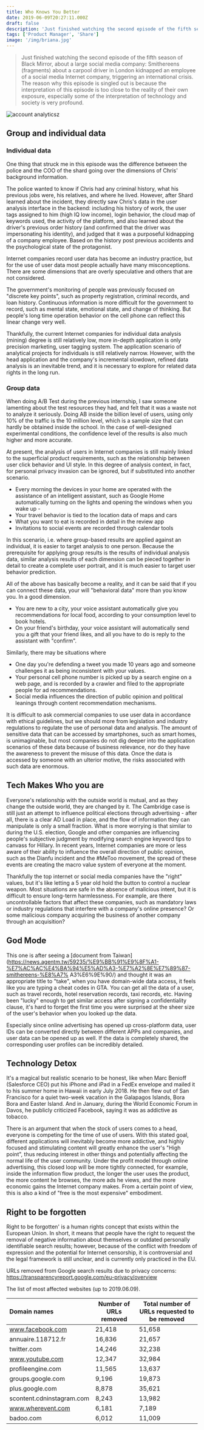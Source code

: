 ```yaml
---
title: Who Knows You Better
date: 2019-06-09T20:27:11.000Z
draft: false
description: 'Just finished watching the second episode of the fifth season of "Black Mirror" season 5, some thoughts on the plot'
tags: ['Product Manager', 'Share']
image: '/img/briana.jpg'
---
```


> Just finished watching the second episode of the fifth season of Black Mirror, about a large social media company: Smithereens (fragments) about a carpool driver in London kidnapped an employee of a social media Internet company, triggering an international crisis.
> The reason why this episode is singled out is because the interpretation of this episode is too close to the reality of their own exposure, especially some of the interpretation of technology and society is very profound.

![account analyticsz](https://storage.fredliang.cn/web/2019-06-10-064128.png?x-oss-process=image/resize,w_1000/quality,Q_60)

## Group and individual data

### Individual data

One thing that struck me in this episode was the difference between the police and the COO of the shard going over the dimensions of Chris' background information.

The police wanted to know if Chris had any criminal history, what his previous jobs were, his relatives, and where he lived. However, after Shard learned about the incident, they directly saw Chris's data in the user analysis interface in the backend: including his history of work, the user tags assigned to him (high IQ low income), login behavior, the cloud map of keywords used, the activity of the platform, and also learned about the driver's previous order history (and confirmed that the driver was impersonating his identity), and judged that it was a purposeful kidnapping of a company employee. Based on the history post previous accidents and the psychological state of the protagonist.

Internet companies record user data has become an industry practice, but for the use of user data most people actually have many misconceptions. There are some dimensions that are overly speculative and others that are not considered.

The government's monitoring of people was previously focused on "discrete key points", such as property registration, criminal records, and loan history. Continuous information is more difficult for the government to record, such as mental state, emotional state, and change of thinking. But people's long time operation behavior on the cell phone can reflect this linear change very well.

Thankfully, the current Internet companies for individual data analysis (mining) degree is still relatively low, more in-depth application is only precision marketing, user tagging system. The application scenario of analytical projects for individuals is still relatively narrow. However, with the head application and the company's incremental slowdown, refined data analysis is an inevitable trend, and it is necessary to explore for related data rights in the long run.

### Group data

When doing A/B Test during the previous internship, I saw someone lamenting about the test resources they had, and felt that it was a waste not to analyze it seriously. Doing AB inside the billion level of users, using only 10% of the traffic is the 10 million level, which is a sample size that can hardly be obtained inside the school. In the case of well-designed experimental conditions, the confidence level of the results is also much higher and more accurate.

At present, the analysis of users in Internet companies is still mainly linked to the superficial product requirements, such as the relationship between user click behavior and UI style. In this degree of analysis context, in fact, for personal privacy invasion can be ignored, but if substituted into another scenario.

- Every morning the devices in your home are operated with the assistance of an intelligent assistant, such as Google Home automatically turning on the lights and opening the windows when you wake up -
- Your travel behavior is tied to the location data of maps and cars
- What you want to eat is recorded in detail in the review app
- Invitations to social events are recorded through calendar tools

In this scenario, i.e. where group-based results are applied against an individual, it is easier to target analysis to one person. Because the prerequisite for applying group results is the results of individual analysis data, similar analysis results of each dimension can be pieced together in detail to create a complete user portrait, and it is much easier to target user behavior prediction.

All of the above has basically become a reality, and it can be said that if you can connect these data, your will "behavioral data" more than you know you. In a good dimension.

- You are new to a city, your voice assistant automatically give you recommendations for local food, according to your consumption level to book hotels.
- On your friend's birthday, your voice assistant will automatically send you a gift that your friend likes, and all you have to do is reply to the assistant with "confirm".

Similarly, there may be situations where

- One day you're defending a tweet you made 10 years ago and someone challenges it as being inconsistent with your values.
- Your personal cell phone number is picked up by a search engine on a web page, and is recorded by a crawler and filed to the appropriate people for ad recommendations.
- Social media influences the direction of public opinion and political leanings through content recommendation mechanisms.

It is difficult to ask commercial companies to use user data in accordance with ethical guidelines, but we should more from legislation and industry regulations to regulate the use of personal data and analysis. The amount of sensitive data that can be accessed by smartphones, such as smart homes, is unimaginable, but most companies do not dig deeper into the application scenarios of these data because of business relevance, nor do they have the awareness to prevent the misuse of this data. Once the data is accessed by someone with an ulterior motive, the risks associated with such data are enormous.

## Tech Makes Who you are

Everyone's relationship with the outside world is mutual, and as they change the outside world, they are changed by it. The Cambridge case is still just an attempt to influence political elections through advertising - after all, there is a clear AD Load in place, and the flow of information they can manipulate is only a small fraction. What is more worrying is that similar to during the U.S. election, Google and other companies are influencing people's subjective judgment by modifying search engine keyword tips to canvass for Hillary. In recent years, Internet companies are more or less aware of their ability to influence the overall direction of public opinion, such as the Dianfu incident and the #MeToo movement, the spread of these events are creating the macro value system of everyone at the moment.

Thankfully the top internet or social media companies have the "right" values, but it's like letting a 5 year old hold the button to control a nuclear weapon. Most situations are safe in the absence of malicious intent, but it is difficult to ensure long-term harmlessness. For example, are there uncontrollable factors that affect these companies, such as mandatory laws or industry regulations that interfere with a company's online presence? Or some malicious company acquiring the business of another company through an acquisition?

## God Mode

This one is after seeing a [document from Taiwan](https://news.agentm.tw/59235/%E9%BB%91%E9%8F%A1-%E7%AC%AC%E4%BA%94%E5%AD%A3-%E7%A2%8E%E7%89%87-smithereens-%E8%A7% A3%E6%9E%90/) and thought it was an appropriate title to "take", when you have domain-wide data access, it feels like you are typing a cheat codes in GTA. You can get all the data of a user, such as travel records, hotel reservation records, taxi records, etc. Having been "lucky" enough to get similar access after signing a confidentiality clause, it's hard to forget the first time you were surprised at the sheer size of the user's behavior when you looked up the data.

Especially since online advertising has opened up cross-platform data, user IDs can be converted directly between different APPs and companies, and user data can be opened up as well. If the data is completely shared, the corresponding user profiles can be incredibly detailed.

## Technology Detox

It's a magical but realistic scenario to be honest, like when Marc Benioff (Salesforce CEO) put his iPhone and iPad in a FedEx envelope and mailed it to his summer home in Hawaii in early July 2018. He then flew out of San Francisco for a quiet two-week vacation in the Galapagos Islands, Bora Bora and Easter Island. And in January, during the World Economic Forum in Davos, he publicly criticized Facebook, saying it was as addictive as tobacco.

There is an argument that when the stock of users comes to a head, everyone is competing for the time of use of users. With this stated goal, different applications will inevitably become more addictive, and highly focused and stimulating content will greatly enhance the user's "High point", thus reducing interest in other things and potentially affecting the normal life of the user community. Under the profit model through online advertising, this closed loop will be more tightly connected, for example, inside the information flow product, the longer the user uses the product, the more content he browses, the more ads he views, and the more economic gains the Internet company makes. From a certain point of view, this is also a kind of "free is the most expensive" embodiment.

## Right to be forgotten

Right to be forgotten' is a human rights concept that exists within the European Union. In short, it means that people have the right to request the removal of negative information about themselves or outdated personally identifiable search results; however, because of the conflict with freedom of expression and the potential for Internet censorship, it is controversial and the legal framework is still unclear, and is currently only practiced in the EU.

URLs removed from Google search results due to privacy concerns: <https://transparencyreport.google.com/eu-privacy/overview>

The list of most affected websites (up to 2019.06.09).

| Domain names              | Number of URLs removed | Total number of URLs requested to be removed |
| :------------------------ | ---------------------- | -------------------------------------------- |
| www.facebook.com          | 21,418                 | 51,658                                       |
| annuaire.118712.fr        | 16,836                 | 21,657                                       |
| twitter.com               | 14,246                 | 32,238                                       |
| www.youtube.com           | 12,347                 | 32,984                                       |
| profileengine.com         | 11,565                 | 13,637                                       |
| groups.google.com         | 9,196                  | 19,873                                       |
| plus.google.com           | 8,878                  | 35,621                                       |
| scontent.cdninstagram.com | 8,243                  | 13,982                                       |
| www.wherevent.com         | 6,181                  | 7,189                                        |
| badoo.com                 | 6,012                  | 11,009                                       |
